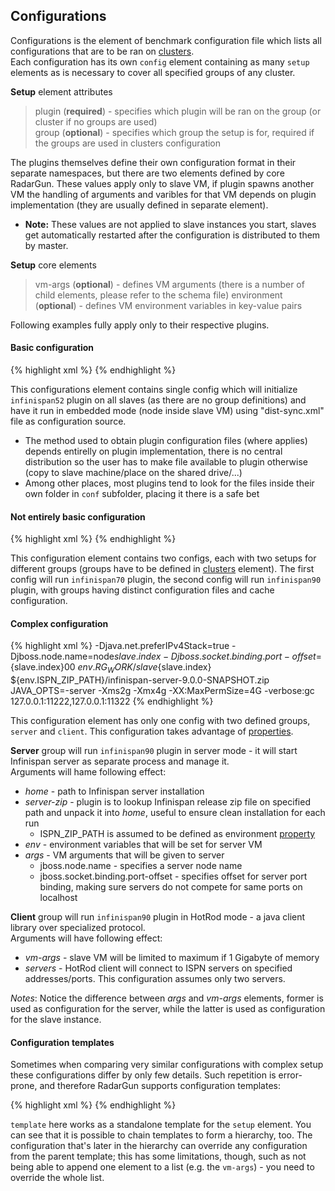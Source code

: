 ---
---

Configurations
--------------

Configurations is the element of benchmark configuration file which lists all configurations that are to be ran on [clusters](./clusters.html).  
Each configuration has its own `config` element containing as many `setup` elements as is necessary to cover all specified groups of any cluster. 

**Setup** element attributes
> plugin (**required**) -	specifies which plugin will be ran on the group (or cluster if no groups are used)  
> group (**optional**) -	specifies which group the setup is for, required if the groups are used in clusters configuration


The plugins themselves define their own configuration format in their separate namespaces, but there are two elements defined by core RadarGun. These values apply only to slave VM, if plugin spawns another VM the handling of arguments and varibles for that VM depends on plugin implementation (they are usually defined in separate element).

* **Note:** These values are not applied to slave instances you start, slaves get automatically restarted after the configuration is distributed to them by master.

**Setup** core elements
> vm-args (**optional**) -	defines VM arguments (there is a number of child elements, please refer to the schema file)
> environment (**optional**) -	defines VM environment variables in key-value pairs
  

Following examples fully apply only to their respective plugins. 

#### Basic configuration

{% highlight xml %}
    <configurations>
      <config name="Infinispan 5.2 - distributed">
        <setup plugin="infinispan52" >
          <embedded xmlns="urn:radargun:plugins:infinispan52:3.0" file="dist-sync.xml"/>
        </setup>
      </config>
    </configurations>
{% endhighlight %}

This configurations element contains single config which will initialize `infinispan52` plugin on all slaves (as there are no group definitions) and have it run in embedded mode (node inside slave VM) using "dist-sync.xml" file as configuration source.

* The method used to obtain plugin configuration files (where applies) depends entirelly on plugin implementation, there is no central distribution so the user has to make file available to plugin otherwise (copy to slave machine/place on the shared drive/...)
* Among other places, most plugins tend to look for the files inside their own folder in `conf` subfolder, placing it there is a safe bet

#### Not entirely basic configuration

{% highlight xml %}
    <configurations>
      <config name="Infinispan 7.0 - distributed">
        <setup plugin="infinispan70" group="g1">
          <embedded xmlns="urn:radargun:plugins:infinispan70:3.0"
            file="dist-no-tx_site1_70.xml" cache="testCacheSite1" />
        </setup>
        <setup plugin="infinispan70" group="g2">
          <embedded xmlns="urn:radargun:plugins:infinispan70:3.0"
            file="dist-no-tx_site2_70.xml" cache="testCacheSite2" />
        </setup>
      </config>
      <config name="Infinispan 9.0 - distributed">
        <setup plugin="infinispan90" group="g1">
          <embedded xmlns="urn:radargun:plugins:infinispan70:3.0"
            file="dist-no-tx_site1_90.xml" cache="testCacheSite1" />
        </setup>
        <setup plugin="infinispan90" group="g2">
          <embedded xmlns="urn:radargun:plugins:infinispan70:3.0"
            file="dist-no-tx_site2_90.xml" cache="testCacheSite2" />
        </setup>
      </config>
    </configurations>
{% endhighlight %}

This configuration element contains two configs, each with two setups for different groups (groups have to be defined in [clusters](./clusters.html) element). The first config will run `infinispan70` plugin, the second config will run `infinispan90` plugin, with groups having distinct configuration files and cache configuration.

#### Complex configuration

{% highlight xml %}
    <configurations>
      <config name="ISPN9 - hotrod">
        <setup group="server" plugin="infinispan90">
          <server xmlns="urn:radargun:plugins:infinispan90:3.0" file="streaming.xml"
            jmx-domain="jboss.datagrid-infinispan" start-timeout="120000" cache-manager-name="clustered">
            <args>
              -Djava.net.preferIPv4Stack=true
              -Djboss.node.name=node${slave.index}
              -Djboss.socket.binding.port-offset=${slave.index}00
            </args>
            <home>${env.RG_WORK}/slave${slave.index}</home>
            <server-zip>${env.ISPN_ZIP_PATH}/infinispan-server-9.0.0-SNAPSHOT.zip</server-zip>
            <env>JAVA_OPTS=-server -Xms2g -Xmx4g
              -XX:MaxPermSize=4G
              -verbose:gc
            </env>
          </server>
        </setup>
        <setup group="client" plugin="infinispan90">
          <hotrod xmlns="urn:radargun:plugins:infinispan90:3.0">
            <servers>127.0.0.1:11222,127.0.0.1:11322</servers>
          </hotrod>
          <vm-args>
            <memory max="1G" />
          </vm-args>
        </setup>
      </config>
    </configurations>
{% endhighlight %}

This configuration element has only one config with two defined groups, `server` and `client`. This configuration takes advantage of [properties](./properties.html).

**Server** group will run `infinispan90` plugin in server mode - it will start Infinispan server as separate process and manage it.  
Arguments will hame following effect:
* *home* - path to Infinispan server installation
* *server-zip* - plugin is to lookup Infinispan release zip file on specified path and unpack it into *home*, useful to ensure clean installation for each run
  * ISPN_ZIP_PATH is assumed to be defined as environment [property](./properties.html)
* *env* - environment variables that will be set for server VM
* *args* - VM arguments that will be given to server
  * jboss.node.name - specifies a server node name
  * jboss.socket.binding.port-offset - specifies offset for server port binding, making sure servers do not compete for same ports on localhost

**Client** group will run `infinispan90` plugin in HotRod mode - a java client library over specialized protocol.  
Arguments will have following effect:
* *vm-args* - slave VM will be limited to maximum if 1 Gigabyte of memory
* *servers* - HotRod client will connect to ISPN servers on specified addresses/ports. This configuration assumes only two servers.

*Notes*: Notice the difference between *args* and *vm-args* elements, former is used as configuration for the server, while the latter is used as configuration for the slave instance.

#### Configuration templates

Sometimes when comparing very similar configurations with complex setup these configurations differ by only few details.
Such repetition is error-prone, and therefore RadarGun supports configuration templates:

{% highlight xml %}
    <configurations>
      <template name="common">
        <vm-args>
           <!-- long list of JVM arguments -->
        </vm-args>
        <default xmlns="urn:radargun:plugins:infinispan80:3.0">
          <!-- another complex configuration -->
        </default>
      </template>
      <template name="a" base="common">
        <default xmlns="urn:radargun:plugins:infinispan80:3.0">
          <!-- change something in here -->
        </default>
      </template>
      <template name="b" base="common">
        <default xmlns="urn:radargun:plugins:infinispan80:3.0">
          <!-- change something else -->
        </default>
      </template>
      <config name="8.0 A">
        <setup plugin="infinispan80" base="a" />
      </config>
      <config name="8.0 B">
        <setup plugin="infinispan80" base="b" />
      </config>
      <config name="9.0 A">
        <setup plugin="infinispan90" base="a" />
      </config>
      <config name="9.0 B">
        <setup plugin="infinispan90" base="b" />
      </config>
    </configurations>
{% endhighlight %}

`template` here works as a standalone template for the `setup` element. You can see that it is possible to chain templates to form a hierarchy, too.
The configuration that's later in the hierarchy can override any configuration from the parent template; this has some limitations, though, such as not being able to append one element to a list (e.g. the `vm-args`) - you need to override the whole list.
